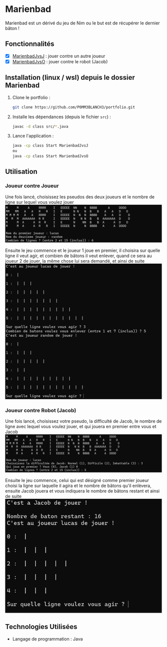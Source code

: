 # Marienbad

Marienbad est un dérivé du jeu de Nim ou le but est de récupérer le dernier bâton !

## Fonctionnalités
- [x] [MarienbadJvsJ](Code/src/MarienbadJvsJ.java) : jouer contre un autre joueur
- [x] [MarienbadJvsO](Code/src/MarienbadJvsO.java) : jouer contre le robot (Jacob)

## Installation (linux / wsl) depuis le dossier Marienbad

1. Clone le portfolio :
   ```sh
   git clone https://github.com/P0MM3BLANCH3/portfolio.git
   ```
2. Installe les dépendances (depuis le fichier `src`) :
   ```sh
   javac -d class src/*.java
   ```
3. Lance l'application :
   ```sh
   java -cp class Start MarienbadJvsJ
   ou
   java -cp class Start MarienbadJvsO
   ```

## Utilisation
### Joueur contre Joueur
Une fois lancé, choisissez les pseudos des deux joueurs et le nombre de ligne sur lequel vous voulez jouer
![Choix pseudos et nombre de lignes](../assets/ChoixJvsJ.png)

Ensuite le jeu commence et le joueur 1 joue en premier, il choisira sur quelle ligne il veut agir, et combien de bâtons il veut enlever, quand ce sera au joueur 2 de jouer, la même chose lui sera demandé, et ainsi de suite
![Choix ligne et nombre de bâtons](../assets/gameJvsJ.png)

### Joueur contre Robot (Jacob)
Une fois lancé, choisissez votre pseudo, la difficulté de Jacob, le nombre de ligne avec lequel vous voulez jouer, et qui jouera en premier entre vous et Jacob
![Choix options de jeu](../assets/optionsJvsO.png)

Ensuite le jeu commence, celui qui est désigné comme premier joueur choisi la ligne sur laquelle il agira et le nombre de bâtons qu'il enlèvera, ensuite Jacob jouera et vous indiquera le nombre de bâtons restant et ainsi de suite
![Jacob à jouer](../assets/gameJvsO.png)


## Technologies Utilisées
- Langage de programmation : Java

